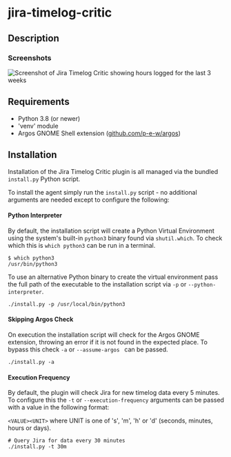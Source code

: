 # jira-timelog-critic

## Description

### Screenshots
![Screenshot of Jira Timelog Critic showing hours logged for the last 3 weeks
](docs/images/screenshot-1.png "Screenshot #1")

## Requirements
* Python 3.8 (or newer)
* 'venv' module
* Argos GNOME Shell extension ([github.com/p-e-w/argos](https://github.com/p-e-w/argos))

## Installation
Installation of the Jira Timelog Critic plugin is all managed via the bundled
`install.py` Python script.

To install the agent simply run the `install.py` script - no additional
arguments are needed except to configure the following:

#### Python Interpreter
By default, the installation script will create a Python Virtual Environment
using the system's built-in `python3` binary found via `shutil.which`. To check
which this is `which python3` can be run in a terminal.

```
$ which python3
/usr/bin/python3
```

To use an alternative Python binary to create the virtual environment pass the
full path of the executable to the installation script via `-p` or
`--python-interpreter`.

```shell
./install.py -p /usr/local/bin/python3
```

#### Skipping Argos Check
On execution the installation script will check for the Argos GNOME extension,
throwing an error if it is not found in the expected place. To bypass this
check `-a` or `--assume-argos ` can be passed.

```shell
./install.py -a
```

#### Execution Frequency
By default, the plugin will check Jira for new timelog data every 5 minutes. To
configure this the `-t` or `--execution-frequency` arguments can be passed with
a value in the following format:

`<VALUE><UNIT>` where UNIT is one of 's', 'm', 'h' or 'd' (seconds, minutes,
hours or days).

```shell
# Query Jira for data every 30 minutes
./install.py -t 30m
```
